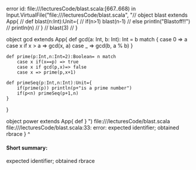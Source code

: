 error id: file://<WORKSPACE>/lecturesCode/blast.scala:[667..668) in Input.VirtualFile("file://<WORKSPACE>/lecturesCode/blast.scala", "// object blast extends App{
//     def blast(n:Int):Unit={
//         if(n>1) blast(n-1)
//         else println("Blastoff!!")
//         println(n)
//     }
//     blast(3)
// }

object gcd extends App{
    def gcd(a: Int, b: Int): Int = b match {
        case 0 => a
        case x if x > a => gcd(x, a)
        case _ => gcd(b, a % b)
    }

    def prime(p:Int,n:Int=2):Boolean= n match
        case x if(x==p) => true
        case x if gcd(p,x)=> false
        case x => prime(p,x+1)

    def primeSeq(p:Int,n:Int):Unit={
        if(prime(p)) println(p+"is a prime number")
        if(p<n) primeSeq(p+1,n)
    }

    
    
}

object power extends App{
    def 
}
")
file://<WORKSPACE>/lecturesCode/blast.scala
file://<WORKSPACE>/lecturesCode/blast.scala:33: error: expected identifier; obtained rbrace
}
^
#### Short summary: 

expected identifier; obtained rbrace